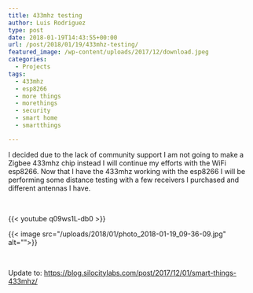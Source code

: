 ```yaml
---
title: 433mhz testing
author: Luis Rodriguez
type: post
date: 2018-01-19T14:43:55+00:00
url: /post/2018/01/19/433mhz-testing/
featured_image: /wp-content/uploads/2017/12/download.jpeg
categories:
  - Projects
tags:
  - 433mhz
  - esp8266
  - more things
  - morethings
  - security
  - smart home
  - smartthings

---
```

I decided due to the lack of community support I am not going to make a Zigbee 433mhz chip instead I will continue my efforts with the WiFi esp8266. Now that I have the 433mhz working with the esp8266 I will be performing some distance testing with a few receivers I purchased and different antennas I have.

&nbsp;

{{< youtube q09ws1L-db0 >}}
  
{{< image src="/uploads/2018/01/photo_2018-01-19_09-36-09.jpg" alt="">}}

&nbsp;

Update to: <https://blog.silocitylabs.com/post/2017/12/01/smart-things-433mhz/>

 [1]: /uploads/2018/01/photo_2018-01-19_09-36-09.jpg
